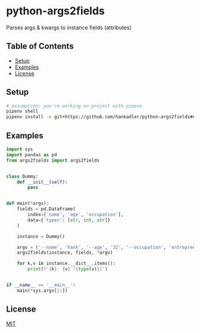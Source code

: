 # python-args2fields

Parses args & kwargs to instance fields (attributes)

## Table of Contents

- [Setup](#setup)
- [Examples](#examples)
- [License](#license)

## Setup

```bash
# assumption: you're working on project with pipenv
pipenv shell
pipenv install -e git+https://github.com/hankadler/python-args2fields#egg=args2fields
```

## Examples

```python
import sys
import pandas as pd
from args2fields import args2fields


class Dummy:
    def __init__(self):
        pass


def main(*args):
    fields = pd.DataFrame(
        index=['name', 'age', 'occupation'],
        data={'types': [str, int, str]}
    )

    instance = Dummy()

    argv = ('--name', 'hank', '--age', '32', '--occupation', 'entrepreneur')
    args2fields(instance, fields, *argv)

    for k,v in instance.__dict__.items():
        print(f'{k}: {v} [{type(v)}]')


if __name__ == '__main__':
    main(*sys.argv[1:])
```

## License

[MIT](LICENSE)
